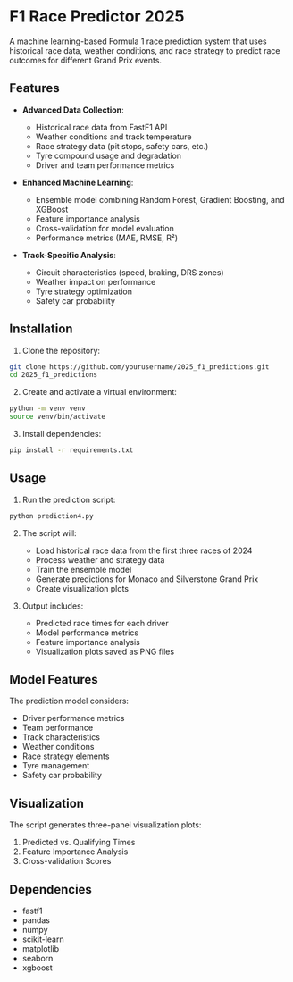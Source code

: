 # F1 Race Predictor 2025

A machine learning-based Formula 1 race prediction system that uses historical race data, weather conditions, and race strategy to predict race outcomes for different Grand Prix events.

## Features

- **Advanced Data Collection**:
  - Historical race data from FastF1 API
  - Weather conditions and track temperature
  - Race strategy data (pit stops, safety cars, etc.)
  - Tyre compound usage and degradation
  - Driver and team performance metrics

- **Enhanced Machine Learning**:
  - Ensemble model combining Random Forest, Gradient Boosting, and XGBoost
  - Feature importance analysis
  - Cross-validation for model evaluation
  - Performance metrics (MAE, RMSE, R²)

- **Track-Specific Analysis**:
  - Circuit characteristics (speed, braking, DRS zones)
  - Weather impact on performance
  - Tyre strategy optimization
  - Safety car probability

## Installation

1. Clone the repository:
```bash
git clone https://github.com/yourusername/2025_f1_predictions.git
cd 2025_f1_predictions
```

2. Create and activate a virtual environment:
```bash
python -m venv venv
source venv/bin/activate 
```

3. Install dependencies:
```bash
pip install -r requirements.txt
```

## Usage

1. Run the prediction script:
```bash
python prediction4.py
```

2. The script will:
   - Load historical race data from the first three races of 2024
   - Process weather and strategy data
   - Train the ensemble model
   - Generate predictions for Monaco and Silverstone Grand Prix
   - Create visualization plots

3. Output includes:
   - Predicted race times for each driver
   - Model performance metrics
   - Feature importance analysis
   - Visualization plots saved as PNG files

## Model Features

The prediction model considers:
- Driver performance metrics
- Team performance
- Track characteristics
- Weather conditions
- Race strategy elements
- Tyre management
- Safety car probability

## Visualization

The script generates three-panel visualization plots:
1. Predicted vs. Qualifying Times
2. Feature Importance Analysis
3. Cross-validation Scores

## Dependencies

- fastf1
- pandas
- numpy
- scikit-learn
- matplotlib
- seaborn
- xgboost


